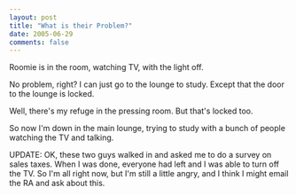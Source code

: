 ```yaml
---
layout: post
title: "What is their Problem?"
date: 2005-06-29
comments: false
---
```

Roomie is in the room, watching TV, with the light off.




No problem, right? I can just go to the lounge to study. Except that the door
to the lounge is locked.




Well, there's my refuge in the pressing room. But that's locked too.




So now I'm down in the main lounge, trying to study with a bunch of people
watching the TV and talking.




UPDATE: OK, these two guys walked in and asked me to do a survey on sales
taxes. When I was done, everyone had left and I was able to turn off the TV.
So I'm all right now, but I'm still a little angry, and I think I might email
the RA and ask about this.
